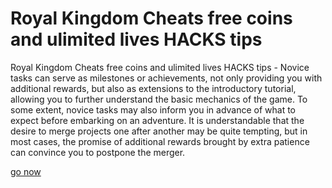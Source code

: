 # Royal Kingdom Cheats free coins and ulimited lives HACKS tips

Royal Kingdom Cheats free coins and ulimited lives HACKS tips - Novice tasks can serve as milestones or achievements, not only providing you with additional rewards, but also as extensions to the introductory tutorial, allowing you to further understand the basic mechanics of the game. To some extent, novice tasks may also inform you in advance of what to expect before embarking on an adventure. It is understandable that the desire to merge projects one after another may be quite tempting, but in most cases, the promise of additional rewards brought by extra patience can convince you to postpone the merger.

[go now](https://royalkingdom.quora.com/about)

